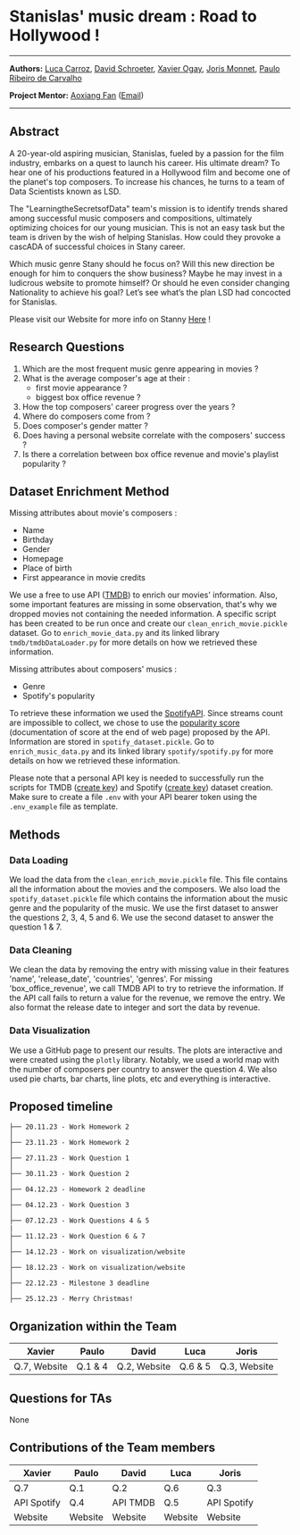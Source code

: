 # Stanislas' music dream : Road to Hollywood !

---

**Authors:** [Luca Carroz](https://people.epfl.ch/emilie.carroz), [David Schroeter](https://people.epfl.ch/david.schroeter), 
[Xavier Ogay](https://people.epfl.ch/xavier.ogay), [Joris Monnet](https://people.epfl.ch/joris.monnet),
[Paulo Ribeiro de Carvalho](https://people.epfl.ch/paulo.ribeirodecarvalho)

**Project Mentor:** [Aoxiang Fan](https://people.epfl.ch/aoxiang.fan) ([Email](mailto:aoxiang.fan@epfl.ch))

---

## Abstract

A 20-year-old aspiring musician, Stanislas, fueled by a passion for the film industry, embarks on a quest to launch his 
career. His ultimate dream? To hear one of his productions featured in a Hollywood film and become one of the planet's 
top composers. To increase his chances, he turns to a team of Data Scientists known as LSD.

The "LearningtheSecretsofData" team's mission is to identify trends shared among successful music composers and compositions, ultimately 
optimizing choices for our young musician. This is not an easy task but the team is driven by the wish of helping 
Stanislas. How could they provoke a cascADA of successful choices in Stany career.

Which music genre Stany should he focus on? Will this new direction be enough for him to conquers the show business? 
Maybe he may invest in a ludicrous website to promote himself? Or should he even consider changing Nationality to 
achieve his goal? Let’s see what’s the plan LSD had concocted for Stanislas.

Please visit our Website for more info on Stanny [Here](https://learningthesecretsofdata.github.io/CS-401_Website/) !

## Research Questions

1) Which are the most frequent music genre appearing in movies ?
2) What is the average composer's age at their :
   - first movie appearance ?
   - biggest box office revenue ?
3) How the top composers' career progress over the years ?
4) Where do composers come from ?
5) Does composer's gender matter ?
6) Does having a personal website correlate with the composers' success ?
7) Is there a correlation between box office revenue and movie's playlist popularity ?

## Dataset Enrichment Method

Missing attributes about movie's composers :

- Name
- Birthday
- Gender
- Homepage
- Place of birth
- First appearance in movie credits

We use a free to use API ([TMDB](https://www.themoviedb.org/?language=fr)) to enrich our movies' information. Also, some 
important features are missing in some observation, that's why we dropped movies not containing the needed information. A specific 
script has been created to be run once and create our `clean_enrich_movie.pickle` dataset. Go to `enrich_movie_data.py` and 
its linked library `tmdb/tmdbDataLoader.py` for more details on how we retrieved these information. 

Missing attributes about composers' musics :

- Genre
- Spotify's popularity

To retrieve these information we used the [SpotifyAPI](https://developer.spotify.com/documentation/web-api). Since 
streams count are impossible to collect, we chose to use the [popularity score](https://developer.spotify.com/documentation/web-api/reference/get-track)
(documentation of score at the end of web page) proposed by the API. Information are stored in `spotify_dataset.pickle`. 
Go to `enrich_music_data.py` and its linked library `spotify/spotify.py` for more details on how we retrieved these information. 

Please note that a personal API key is needed to successfully run the scripts for TMDB ([create key](https://developer.themoviedb.org/reference/intro/getting-started)) 
and Spotify ([create key](https://developer.spotify.com/documentation/web-api/tutorials/getting-started)) dataset creation. 
Make sure to create a file `.env` with your API bearer token using the `.env_example` file as template. 

## Methods

### Data Loading

We load the data from the `clean_enrich_movie.pickle` file. This file contains all the information about the movies and 
the composers. We also load the `spotify_dataset.pickle` file which contains the information about the music genre and
the popularity of the music. We use the first dataset to answer the questions 2, 3, 4, 5 and 6. We use the second 
dataset to answer the question 1 & 7. 

### Data Cleaning

We clean the data by removing the entry with missing value in their features 'name', 'release_date',
'countries', 'genres'. For missing 'box_office_revenue', we call TMDB API to try to retrieve the information. 
If the API call fails to return a value for the revenue, we remove the entry.
We also format the release date to integer and sort the data by revenue.


### Data Visualization

We use a GitHub page to present our results. The plots are interactive and were created using the `plotly`
library. Notably, we used a world map with the number of composers per country to answer the question 4. We also used pie charts, bar charts, line plots, etc and everything is interactive.

## Proposed timeline

```
├── 20.11.23 - Work Homework 2
│  
├── 23.11.23 - Work Homework 2
│  
├── 27.11.23 - Work Question 1
│  
├── 30.11.23 - Work Question 2
│  
├── 04.12.23 - Homework 2 deadline
│  
├── 04.12.23 - Work Question 3
│  
├── 07.12.23 - Work Questions 4 & 5
|
├── 11.12.23 - Work Question 6 & 7
│
├── 14.12.23 - Work on visualization/website
│  
├── 18.12.23 - Work on visualization/website
│    
├── 22.12.23 - Milestone 3 deadline
│  
├── 25.12.23 - Merry Christmas!

```

## Organization within the Team

| Xavier       | Paulo   | David        | Luca    | Joris        |
|--------------|---------|--------------|---------|--------------|
| Q.7, Website | Q.1 & 4 | Q.2, Website | Q.6 & 5 | Q.3, Website |

## Questions for TAs

None

## Contributions of the Team members

| Xavier       | Paulo   | David        | Luca    | Joris        |
|--------------|---------|--------------|---------|--------------|
| Q.7          | Q.1     | Q.2          | Q.6     | Q.3          |
| API Spotify  | Q.4     | API TMDB     | Q.5     | API Spotify  |
| Website      | Website | Website      | Website | Website      |

